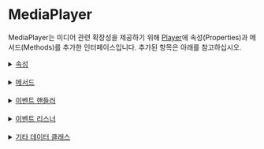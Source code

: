 # MediaPlayer

MediaPlayer는 미디어 관련 확장성을 제공하기 위해 [Player](https://developer.android.com/reference/androidx/media3/common/Player)에 속성(Properties)과 메서드(Methods)를 추가한 인터페이스입니다. 추가된 항목은 아래를 참고하십시오.

<details>
<summary>
    <a href="./properties/home.md">속성</a>
</summary>

- [autoplay](./properties/details.md#autoplay)

- [buffered](./properties/details.md#buffered)

- [currentMediaItem](./properties/details.md#currentmediaitem)

- [currentMediaItemIndex](./properties/details.md#currentmediaitemindex)

- [currentSrc](./properties/details.md#currentsrc)

- [currentTime](./properties/details.md#currenttime)

- [defaultMuted](./properties/details.md#defaultmuted)

- [defaultPlaybackRate](./properties/details.md#defaultplaybackrate)

- [deviceVolume](./properties/details.md#devicevolume)

- [duration](./properties/details.md#duration)

- [ended](./properties/details.md#ended)

- [error](./properties/details.md#error)

- [loop](./properties/details.md#loop)

- [mediaItems](./properties/details.md#mediaitems)

- [muted](./properties/details.md#muted)

- [paused](./properties/details.md#paused)

- [playbackRate](./properties/details.md#playbackrate)

- [preservesPitch](./properties/details.md#preservespitch)

- [repeatRange](./properties/details.md#repeatrange)

- [resizeMode](./properties/details.md#resizemode)

- [seeking](./properties/details.md#seeking)

</details>
<br>

<details>
<summary>
    <a href="./methods/home.md">메서드</a>
</summary>


- [fastSeek()](./methods/details.md#fastseek)

- [load()](./methods/details.md#load)

- [pause()](./methods/details.md#pause)

- [play()](./methods/details.md#play)

- [prepare()](./methods/details.md#prepare)

- [release()](./methods/details.md#release)

- [seekBack()](./methods/details.md#seekback)

- [seekForward()](./methods/details.md#seekforward)

- [seekTo()](./methods/details.md#seekto)

- [addEventHandler()](./methods/details.md#addeventhandler)

- [removeEventHandler()](./methods/details.md#removeeventhandler)

- [addEventListener()](./methods/details.md#addeventlistener)

- [removeEventListener()](./methods/details.md#removeeventlistener)

</details>
<br>

<details>
<summary>
    <a href="./event_handlers/home.md">이벤트 핸들러</a>
</summary>

- [DurationChange](./event_handlers/details.md#durationchange)

- [Emptied](./event_handlers/details.md#emptied)

- [Ended](./event_handlers/details.md#ended)

- [Error](./event_handlers/details.md#error)

- [LoadedData](./event_handlers/details.md#loadeddata)

- [LoadedMetadata](./event_handlers/details.md#loadedmetadata)

- [LoadStart](./event_handlers/details.md#loadstart)

- [MediaItemTransition](./event_handlers/details.md#mediaitemtransition)

- [Pause](./event_handlers/details.md#pause)

- [Play](./event_handlers/details.md#play)

- [PlaybackStateChange](./event_handlers/details.md#playbackstatechange)

- [Playing](./event_handlers/details.md#playing)

- [PositionDiscontinuity](./event_handlers/details.md#positiondiscontinuity)

- [Progress](./event_handlers/details.md#progress)

- [RateChange](./event_handlers/details.md#ratechange)

- [RepeatModeChange](./event_handlers/details.md#repeatmodechange)

- [RepeatRangeChange](./event_handlers/details.md#repeatrangechange)

- [ResizeModeChange](./event_handlers/details.md#resizemodechange)

- [Seeked](./event_handlers/details.md#seeked)

- [Seeking](./event_handlers/details.md#seeking)

- [Suspend](./event_handlers/details.md#suspend)

- [TimeUpdate](./event_handlers/details.md#timeupdate)

- [VideoSizeChange](./event_handlers/details.md#videosizechange)

- [VolumeChange](./event_handlers/details.md#volumechange)

- [Waiting](./event_handlers/details.md#waiting)

</details>
<br>

<details>
<summary>
    <a href="./event_listeners/home.md">이벤트 리스너</a>
</summary>

- [onDurationChange()](./event_listeners/details.md#ondurationchange)

- [onEmptied()](./event_listeners/details.md#onemptied)

- [onEnded()](./event_listeners/details.md#onended)

- [onError()](./event_listeners/details.md#onerror)

- [onLoadedData()](./event_listeners/details.md#onloadeddata)

- [onLoadedMetadata()](./event_listeners/details.md#onloadedmetadata)

- [onLoadStart()](./event_listeners/details.md#onloadstart)

- [onPause()](./event_listeners/details.md#onpause)

- [onPlay()](./event_listeners/details.md#onplay)

- [onPlaying()](./event_listeners/details.md#onplaying)

- [onPositionDiscontinuity()](./event_listeners/details.md#onpositiondiscontinuity)

- [onProgress()](./event_listeners/details.md#onprogress)

- [onRateChange()](./event_listeners/details.md#onratechange)

- [onRepeatRangeChange()](./event_listeners/details.md#onrepeatrangechange)

- [onResizeModeChange()](./event_listeners/details.md#onresizemodechange)

- [onSeeked()](./event_listeners/details.md#onseeked)

- [onSeeking()](./event_listeners/details.md#onseeking)

- [onSuspend()](./event_listeners/details.md#onsuspend)

- [onTimeUpdate()](./event_listeners/details.md#ontimeupdate)

- [onVolumeChange()](./event_listeners/details.md#onvolumechange)

- [onWaiting()](./event_listeners/details.md#onwaiting)

</details>
<br>

<details>
<summary>
    <a href="./etc/home.md">기타 데이터 클래스</a>
</summary>

- [RepeatRange](./etc/details.md#repeatrange)

- [TimeRange](./etc/details.md#timerange)

- [TimeRanges](./etc/details.md#timeranges)

</details>

